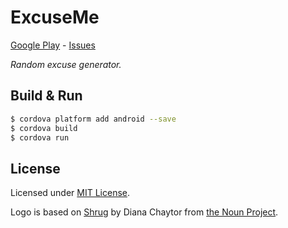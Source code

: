 # ExcuseMe
[Google Play] - [Issues]

_Random excuse generator._

[Google Play]: https://play.google.com/store/apps/details?id=com.metaist.excuseme
[Issues]: https://github.com/30Apps30Days/01-excuseme/issues

## Build & Run
```bash
$ cordova platform add android --save
$ cordova build
$ cordova run
```

## License
Licensed under [MIT License].

Logo is based on [Shrug] by Diana Chaytor from [the Noun Project].

[MIT License]: http://opensource.org/licenses/MIT
[Shrug]: https://thenounproject.com/term/shrug/28813/
[the Noun Project]: https://thenounproject.com
